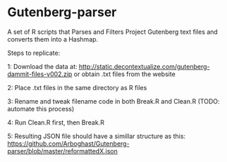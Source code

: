 # Gutenberg-parser
A set of R scripts that Parses and Filters Project Gutenberg text files and converts them into a Hashmap.

Steps to replicate:

1: Download the data at: http://static.decontextualize.com/gutenberg-dammit-files-v002.zip 
or obtain .txt files from the website

2: Place .txt files in the same directory as R files

3: Rename and tweak filename code in both Break.R and Clean.R (TODO: automate this process)

4: Run Clean.R first, then Break.R

5: Resulting JSON file should have a simillar structure as this: https://github.com/Arboghast/Gutenberg-parser/blob/master/reformattedX.json
